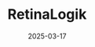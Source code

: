 ---  
layout: startup_page  
title: "RetinaLogik"  
id: "retinalogik.com"  
permalink: "/retinalogikretinalogik.com03172025/"  
website: "https://www.retinalogik.com/"  
funding_round: ""  
funding_amount: "$1.1M"  
investors: "UCeed Funds, Spring Impact Capital, Alberta Innovates"  
about: "RetinaLogik is a Calgary-based startup developing a VR-AI-powered platform for eye care professionals. The platform enables efficient and affordable eye exams using a portable headset, reducing costs and improving patient experience. The device is ISO-13485 and MDSAP Certified as well as FDA registered, and features multilingual support."  
markets: "Healthtech, AI, Medical Device, Eyewear"  
hq: "Calgary, Alberta, Canada"  
founded_year: "2019"  
linkedin: "https://ca.linkedin.com/company/retinalogik-inc"  
twitter: ""  
instagram: ""  
facebook: ""  
crunchbase: "https://www.crunchbase.com/organization/retinalogik-inc"  
pitchbook: "https://pitchbook.com/profiles/company/498449-62"  

date_display: "17-Mar-2025"  
date: "2025-03-17"

# SEO Optimization  
meta_title: "RetinaLogik -  Funding ($1.1M)"  
meta_description: "RetinaLogik, RetinaLogik is a Calgary-based startup developing a VR-AI-powered platform for eye care professionals. The platform enables efficient and affordable e..."  
meta_keywords: "RetinaLogik, Healthtech, AI, Medical Device, Eyewear,  funding"  
canonical_url: "https://startup.projectstartups.com/retinalogikretinalogik.com03172025/"  
---